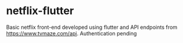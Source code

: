 # netflix-flutter
Basic netflix front-end developed using flutter and API endpoints from https://www.tvmaze.com/api. Authentication pending
